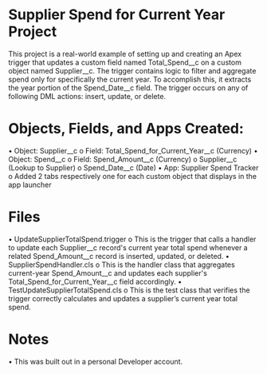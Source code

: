 # Supplier Spend for Current Year Project
This project is a real-world example of setting up and creating an Apex trigger that updates a custom field named Total_Spend__c on a custom object named Supplier__c.
The trigger contains logic to filter and aggregate spend only for specifically the current year.  To accomplish this, it extracts the year portion of the Spend_Date__c field.
The trigger occurs on any of following DML actions: insert, update, or delete.

# Objects, Fields, and Apps Created:
•	Object: Supplier__c
o	Field: Total_Spend_for_Current_Year__c (Currency)
•	Object: Spend__c
o	Field: Spend_Amount__c (Currency)
o	Supplier__c (Lookup to Supplier)
o	Spend_Date__c (Date)
•	App: Supplier Spend Tracker
o	Added 2 tabs respectively one for each custom object that displays in the app launcher

# Files
•	UpdateSupplierTotalSpend.trigger
o	This is the trigger that calls a handler to update each Supplier__c record's current year total spend whenever a related Spend_Amount__c record is inserted, updated, or deleted.
•	SupplierSpendHandler.cls
o	This is the handler class that aggregates current-year Spend_Amount__c and updates each supplier's Total_Spend_for_Current_Year__c field accordingly.
•	TestUpdateSupplierTotalSpend.cls
o	This is the test class that verifies the trigger correctly calculates and updates a supplier’s current year total spend.

# Notes
•	This was built out in a personal Developer account.
